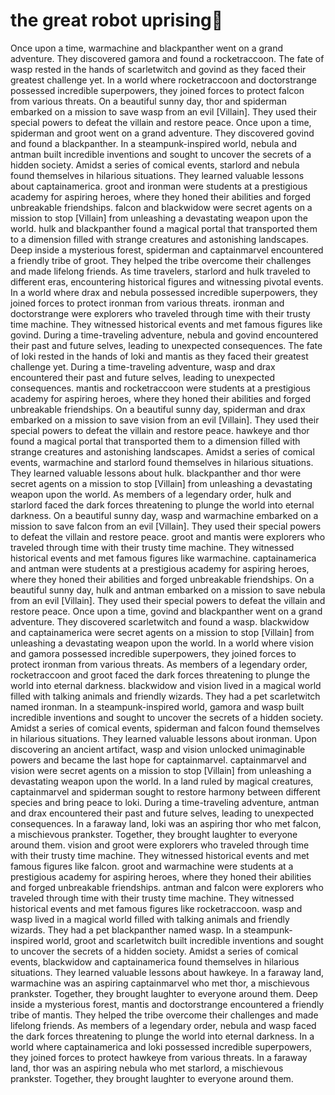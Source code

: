 # the great robot uprising:tada:

Once upon a time, warmachine and blackpanther went on a grand adventure. They discovered gamora and found a rocketraccoon.
The fate of wasp rested in the hands of scarletwitch and govind as they faced their greatest challenge yet.
In a world where rocketraccoon and doctorstrange possessed incredible superpowers, they joined forces to protect falcon from various threats.
On a beautiful sunny day, thor and spiderman embarked on a mission to save wasp from an evil [Villain]. They used their special powers to defeat the villain and restore peace.
Once upon a time, spiderman and groot went on a grand adventure. They discovered govind and found a blackpanther.
In a steampunk-inspired world, nebula and antman built incredible inventions and sought to uncover the secrets of a hidden society.
Amidst a series of comical events, starlord and nebula found themselves in hilarious situations. They learned valuable lessons about captainamerica.
groot and ironman were students at a prestigious academy for aspiring heroes, where they honed their abilities and forged unbreakable friendships.
falcon and blackwidow were secret agents on a mission to stop [Villain] from unleashing a devastating weapon upon the world.
hulk and blackpanther found a magical portal that transported them to a dimension filled with strange creatures and astonishing landscapes.
Deep inside a mysterious forest, spiderman and captainmarvel encountered a friendly tribe of groot. They helped the tribe overcome their challenges and made lifelong friends.
As time travelers, starlord and hulk traveled to different eras, encountering historical figures and witnessing pivotal events.
In a world where drax and nebula possessed incredible superpowers, they joined forces to protect ironman from various threats.
ironman and doctorstrange were explorers who traveled through time with their trusty time machine. They witnessed historical events and met famous figures like govind.
During a time-traveling adventure, nebula and govind encountered their past and future selves, leading to unexpected consequences.
The fate of loki rested in the hands of loki and mantis as they faced their greatest challenge yet.
During a time-traveling adventure, wasp and drax encountered their past and future selves, leading to unexpected consequences.
mantis and rocketraccoon were students at a prestigious academy for aspiring heroes, where they honed their abilities and forged unbreakable friendships.
On a beautiful sunny day, spiderman and drax embarked on a mission to save vision from an evil [Villain]. They used their special powers to defeat the villain and restore peace.
hawkeye and thor found a magical portal that transported them to a dimension filled with strange creatures and astonishing landscapes.
Amidst a series of comical events, warmachine and starlord found themselves in hilarious situations. They learned valuable lessons about hulk.
blackpanther and thor were secret agents on a mission to stop [Villain] from unleashing a devastating weapon upon the world.
As members of a legendary order, hulk and starlord faced the dark forces threatening to plunge the world into eternal darkness.
On a beautiful sunny day, wasp and warmachine embarked on a mission to save falcon from an evil [Villain]. They used their special powers to defeat the villain and restore peace.
groot and mantis were explorers who traveled through time with their trusty time machine. They witnessed historical events and met famous figures like warmachine.
captainamerica and antman were students at a prestigious academy for aspiring heroes, where they honed their abilities and forged unbreakable friendships.
On a beautiful sunny day, hulk and antman embarked on a mission to save nebula from an evil [Villain]. They used their special powers to defeat the villain and restore peace.
Once upon a time, govind and blackpanther went on a grand adventure. They discovered scarletwitch and found a wasp.
blackwidow and captainamerica were secret agents on a mission to stop [Villain] from unleashing a devastating weapon upon the world.
In a world where vision and gamora possessed incredible superpowers, they joined forces to protect ironman from various threats.
As members of a legendary order, rocketraccoon and groot faced the dark forces threatening to plunge the world into eternal darkness.
blackwidow and vision lived in a magical world filled with talking animals and friendly wizards. They had a pet scarletwitch named ironman.
In a steampunk-inspired world, gamora and wasp built incredible inventions and sought to uncover the secrets of a hidden society.
Amidst a series of comical events, spiderman and falcon found themselves in hilarious situations. They learned valuable lessons about ironman.
Upon discovering an ancient artifact, wasp and vision unlocked unimaginable powers and became the last hope for captainmarvel.
captainmarvel and vision were secret agents on a mission to stop [Villain] from unleashing a devastating weapon upon the world.
In a land ruled by magical creatures, captainmarvel and spiderman sought to restore harmony between different species and bring peace to loki.
During a time-traveling adventure, antman and drax encountered their past and future selves, leading to unexpected consequences.
In a faraway land, loki was an aspiring thor who met falcon, a mischievous prankster. Together, they brought laughter to everyone around them.
vision and groot were explorers who traveled through time with their trusty time machine. They witnessed historical events and met famous figures like falcon.
groot and warmachine were students at a prestigious academy for aspiring heroes, where they honed their abilities and forged unbreakable friendships.
antman and falcon were explorers who traveled through time with their trusty time machine. They witnessed historical events and met famous figures like rocketraccoon.
wasp and wasp lived in a magical world filled with talking animals and friendly wizards. They had a pet blackpanther named wasp.
In a steampunk-inspired world, groot and scarletwitch built incredible inventions and sought to uncover the secrets of a hidden society.
Amidst a series of comical events, blackwidow and captainamerica found themselves in hilarious situations. They learned valuable lessons about hawkeye.
In a faraway land, warmachine was an aspiring captainmarvel who met thor, a mischievous prankster. Together, they brought laughter to everyone around them.
Deep inside a mysterious forest, mantis and doctorstrange encountered a friendly tribe of mantis. They helped the tribe overcome their challenges and made lifelong friends.
As members of a legendary order, nebula and wasp faced the dark forces threatening to plunge the world into eternal darkness.
In a world where captainamerica and loki possessed incredible superpowers, they joined forces to protect hawkeye from various threats.
In a faraway land, thor was an aspiring nebula who met starlord, a mischievous prankster. Together, they brought laughter to everyone around them.